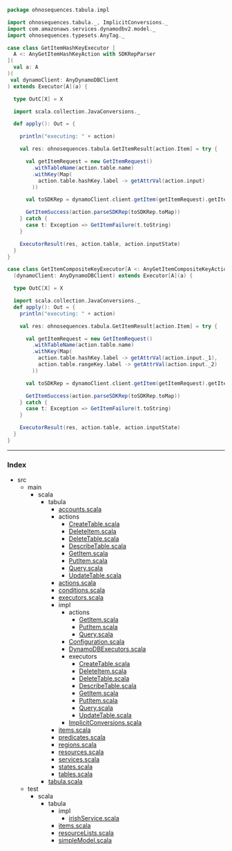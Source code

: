 
```scala
package ohnosequences.tabula.impl

import ohnosequences.tabula._, ImplicitConversions._
import com.amazonaws.services.dynamodbv2.model._
import ohnosequences.typesets.AnyTag._

case class GetItemHashKeyExecutor [
  A <: AnyGetItemHashKeyAction with SDKRepParser
](
  val a: A
)(
 val dynamoClient: AnyDynamoDBClient
) extends Executor[A](a) {

  type OutC[X] = X

  import scala.collection.JavaConversions._

  def apply(): Out = {

    println("executing: " + action)

    val res: ohnosequences.tabula.GetItemResult[action.Item] = try {

      val getItemRequest = new GetItemRequest()
        .withTableName(action.table.name)
        .withKey(Map(
          action.table.hashKey.label -> getAttrVal(action.input)
        ))

      val toSDKRep = dynamoClient.client.getItem(getItemRequest).getItem

      GetItemSuccess(action.parseSDKRep(toSDKRep.toMap))
    } catch {
      case t: Exception => GetItemFailure(t.toString)
    }

    ExecutorResult(res, action.table, action.inputState)
  }
}

case class GetItemCompositeKeyExecutor[A <: AnyGetItemCompositeKeyAction with SDKRepParser](a: A)
  (dynamoClient: AnyDynamoDBClient) extends Executor[A](a) {

  type OutC[X] = X

  import scala.collection.JavaConversions._
  def apply(): Out = {
    println("executing: " + action)

    val res: ohnosequences.tabula.GetItemResult[action.Item] = try {

      val getItemRequest = new GetItemRequest()
        .withTableName(action.table.name)
        .withKey(Map(
          action.table.hashKey.label -> getAttrVal(action.input._1),
          action.table.rangeKey.label -> getAttrVal(action.input._2)
        ))

      val toSDKRep = dynamoClient.client.getItem(getItemRequest).getItem

      GetItemSuccess(action.parseSDKRep(toSDKRep.toMap))
    } catch {
      case t: Exception => GetItemFailure(t.toString)
    }

    ExecutorResult(res, action.table, action.inputState)
  }
}

```


------

### Index

+ src
  + main
    + scala
      + tabula
        + [accounts.scala][main/scala/tabula/accounts.scala]
        + actions
          + [CreateTable.scala][main/scala/tabula/actions/CreateTable.scala]
          + [DeleteItem.scala][main/scala/tabula/actions/DeleteItem.scala]
          + [DeleteTable.scala][main/scala/tabula/actions/DeleteTable.scala]
          + [DescribeTable.scala][main/scala/tabula/actions/DescribeTable.scala]
          + [GetItem.scala][main/scala/tabula/actions/GetItem.scala]
          + [PutItem.scala][main/scala/tabula/actions/PutItem.scala]
          + [Query.scala][main/scala/tabula/actions/Query.scala]
          + [UpdateTable.scala][main/scala/tabula/actions/UpdateTable.scala]
        + [actions.scala][main/scala/tabula/actions.scala]
        + [conditions.scala][main/scala/tabula/conditions.scala]
        + [executors.scala][main/scala/tabula/executors.scala]
        + impl
          + actions
            + [GetItem.scala][main/scala/tabula/impl/actions/GetItem.scala]
            + [PutItem.scala][main/scala/tabula/impl/actions/PutItem.scala]
            + [Query.scala][main/scala/tabula/impl/actions/Query.scala]
          + [Configuration.scala][main/scala/tabula/impl/Configuration.scala]
          + [DynamoDBExecutors.scala][main/scala/tabula/impl/DynamoDBExecutors.scala]
          + executors
            + [CreateTable.scala][main/scala/tabula/impl/executors/CreateTable.scala]
            + [DeleteItem.scala][main/scala/tabula/impl/executors/DeleteItem.scala]
            + [DeleteTable.scala][main/scala/tabula/impl/executors/DeleteTable.scala]
            + [DescribeTable.scala][main/scala/tabula/impl/executors/DescribeTable.scala]
            + [GetItem.scala][main/scala/tabula/impl/executors/GetItem.scala]
            + [PutItem.scala][main/scala/tabula/impl/executors/PutItem.scala]
            + [Query.scala][main/scala/tabula/impl/executors/Query.scala]
            + [UpdateTable.scala][main/scala/tabula/impl/executors/UpdateTable.scala]
          + [ImplicitConversions.scala][main/scala/tabula/impl/ImplicitConversions.scala]
        + [items.scala][main/scala/tabula/items.scala]
        + [predicates.scala][main/scala/tabula/predicates.scala]
        + [regions.scala][main/scala/tabula/regions.scala]
        + [resources.scala][main/scala/tabula/resources.scala]
        + [services.scala][main/scala/tabula/services.scala]
        + [states.scala][main/scala/tabula/states.scala]
        + [tables.scala][main/scala/tabula/tables.scala]
      + [tabula.scala][main/scala/tabula.scala]
  + test
    + scala
      + tabula
        + impl
          + [irishService.scala][test/scala/tabula/impl/irishService.scala]
        + [items.scala][test/scala/tabula/items.scala]
        + [resourceLists.scala][test/scala/tabula/resourceLists.scala]
        + [simpleModel.scala][test/scala/tabula/simpleModel.scala]

[main/scala/tabula/accounts.scala]: ../../accounts.scala.md
[main/scala/tabula/actions/CreateTable.scala]: ../../actions/CreateTable.scala.md
[main/scala/tabula/actions/DeleteItem.scala]: ../../actions/DeleteItem.scala.md
[main/scala/tabula/actions/DeleteTable.scala]: ../../actions/DeleteTable.scala.md
[main/scala/tabula/actions/DescribeTable.scala]: ../../actions/DescribeTable.scala.md
[main/scala/tabula/actions/GetItem.scala]: ../../actions/GetItem.scala.md
[main/scala/tabula/actions/PutItem.scala]: ../../actions/PutItem.scala.md
[main/scala/tabula/actions/Query.scala]: ../../actions/Query.scala.md
[main/scala/tabula/actions/UpdateTable.scala]: ../../actions/UpdateTable.scala.md
[main/scala/tabula/actions.scala]: ../../actions.scala.md
[main/scala/tabula/conditions.scala]: ../../conditions.scala.md
[main/scala/tabula/executors.scala]: ../../executors.scala.md
[main/scala/tabula/impl/actions/GetItem.scala]: ../actions/GetItem.scala.md
[main/scala/tabula/impl/actions/PutItem.scala]: ../actions/PutItem.scala.md
[main/scala/tabula/impl/actions/Query.scala]: ../actions/Query.scala.md
[main/scala/tabula/impl/Configuration.scala]: ../Configuration.scala.md
[main/scala/tabula/impl/DynamoDBExecutors.scala]: ../DynamoDBExecutors.scala.md
[main/scala/tabula/impl/executors/CreateTable.scala]: CreateTable.scala.md
[main/scala/tabula/impl/executors/DeleteItem.scala]: DeleteItem.scala.md
[main/scala/tabula/impl/executors/DeleteTable.scala]: DeleteTable.scala.md
[main/scala/tabula/impl/executors/DescribeTable.scala]: DescribeTable.scala.md
[main/scala/tabula/impl/executors/GetItem.scala]: GetItem.scala.md
[main/scala/tabula/impl/executors/PutItem.scala]: PutItem.scala.md
[main/scala/tabula/impl/executors/Query.scala]: Query.scala.md
[main/scala/tabula/impl/executors/UpdateTable.scala]: UpdateTable.scala.md
[main/scala/tabula/impl/ImplicitConversions.scala]: ../ImplicitConversions.scala.md
[main/scala/tabula/items.scala]: ../../items.scala.md
[main/scala/tabula/predicates.scala]: ../../predicates.scala.md
[main/scala/tabula/regions.scala]: ../../regions.scala.md
[main/scala/tabula/resources.scala]: ../../resources.scala.md
[main/scala/tabula/services.scala]: ../../services.scala.md
[main/scala/tabula/states.scala]: ../../states.scala.md
[main/scala/tabula/tables.scala]: ../../tables.scala.md
[main/scala/tabula.scala]: ../../../tabula.scala.md
[test/scala/tabula/impl/irishService.scala]: ../../../../../test/scala/tabula/impl/irishService.scala.md
[test/scala/tabula/items.scala]: ../../../../../test/scala/tabula/items.scala.md
[test/scala/tabula/resourceLists.scala]: ../../../../../test/scala/tabula/resourceLists.scala.md
[test/scala/tabula/simpleModel.scala]: ../../../../../test/scala/tabula/simpleModel.scala.md